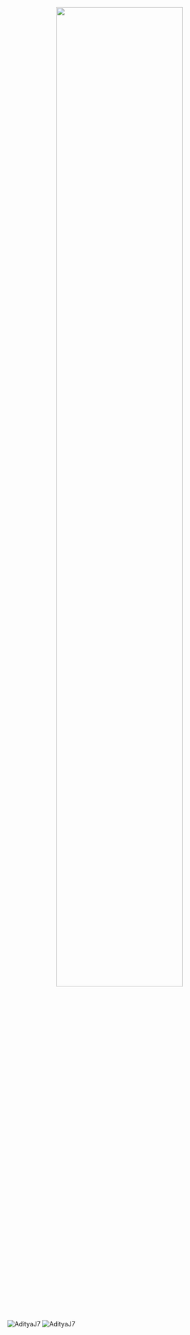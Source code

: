 <p align="center">
<img src="https://media.giphy.com/media/ASd0Ukj0y3qMM/giphy.gif" width=75% />
</p>

<img align="center" src="https://github-readme-stats.vercel.app/api/top-langs/?username=AdityaJ7&layout=compact&hide=html&theme=radical" alt="AdityaJ7" />

<img align="center" src="https://github-readme-stats.vercel.app/api?username=AdityaJ7&show_icons=true&theme=radical" alt="AdityaJ7" />
